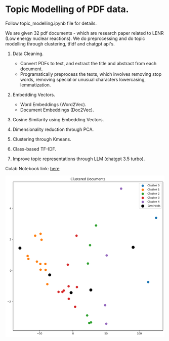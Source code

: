 # Topic Modelling of PDF data.

Follow topic_modelling.ipynb file for details.


We are given 32 pdf documents - which are research paper related to LENR (Low energy nuclear reactions). We do preprocessing and do topic modelling through clustering, tfidf and chatgpt api's.

1. Data Cleaning.
    - Convert PDFs to text, and extract the title and abstract  from each document.
    - Programatically preprocess the texts, which involves removing stop words, removing special or unusual characters lowercasing, lemmatization.

2. Embedding Vectors.
    - Word Embeddings (Word2Vec).
    - Document Embeddings (Doc2Vec).

3. Cosine Similarity using Embedding Vectors.

4. Dimensionality reduction through PCA.

5. Clustering through Kmeans.

6. Class-based TF-IDF.

7. Improve topic representations through LLM (chatgpt 3.5 turbo).

Colab Notebook link: [here](https://colab.research.google.com/drive/1-A_AxAxSB6SskD2oIU9kk3PW0yW4y1YM?usp=sharing)

![clusters](./clusters.png)
